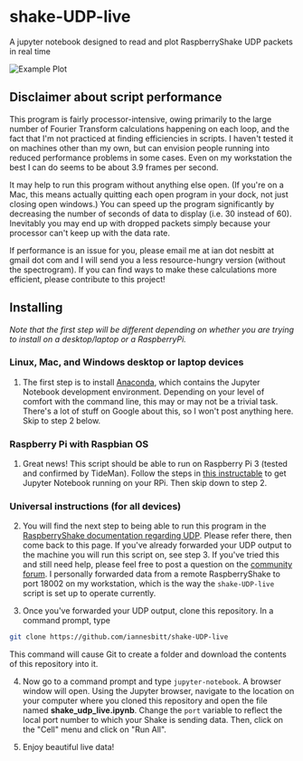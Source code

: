 # shake-UDP-live
A jupyter notebook designed to read and plot RaspberryShake UDP packets in real time

![Example Plot](img.gif)

## Disclaimer about script performance

This program is fairly processor-intensive, owing primarily to the large number of Fourier Transform calculations happening on each loop, and the fact that I'm not practiced at finding efficiencies in scripts. I haven't tested it on machines other than my own, but can envision people running into reduced performance problems in some cases. Even on my workstation the best I can do seems to be about 3.9 frames per second.

It may help to run this program without anything else open. (If you're on a Mac, this means actually quitting each open program in your dock, not just closing open windows.) You can speed up the program significantly by decreasing the number of seconds of data to display (i.e. 30 instead of 60). Inevitably you may end up with dropped packets simply because your processor can't keep up with the data rate.

If performance is an issue for you, please email me at ian dot nesbitt at gmail dot com and I will send you a less resource-hungry version (without the spectrogram). If you can find ways to make these calculations more efficient, please contribute to this project!

## Installing

*Note that the first step will be different depending on whether you are trying to install on a desktop/laptop or a RaspberryPi.*

### Linux, Mac, and Windows desktop or laptop devices

1. The first step is to install [Anaconda](https://www.anaconda.com/download), which contains the Jupyter Notebook development environment. Depending on your level of comfort with the command line, this may or may not be a trivial task. There's a lot of stuff on Google about this, so I won't post anything here. Skip to step 2 below.

### Raspberry Pi with Raspbian OS

1. Great news! This script should be able to run on Raspberry Pi 3 (tested and confirmed by TideMan). Follow the steps in [this instructable](https://www.instructables.com/id/Jupyter-Notebook-on-Raspberry-Pi/) to get Jupyter Notebook running on your RPi. Then skip down to step 2.

### Universal instructions (for all devices)

2. You will find the next step to being able to run this program in the [RaspberryShake documentation regarding UDP](https://manual.raspberryshake.org/udp.html#udp). Please refer there, then come back to this page. If you've already forwarded your UDP output to the machine you will run this script on, see step 3. If you've tried this and still need help, please feel free to post a question on the [community forum](https://groups.google.com/forum/#!forum/raspberryshake). I personally forwarded data from a remote RaspberryShake to port 18002 on my workstation, which is the way the `shake-UDP-live` script is set up to operate currently.

3. Once you've forwarded your UDP output, clone this repository. In a command prompt, type

```bash
git clone https://github.com/iannesbitt/shake-UDP-live
```
This command will cause Git to create a folder and download the contents of this repository into it.

4. Now go to a command prompt and type `jupyter-notebook`. A browser window will open. Using the Jupyter browser, navigate to the location on your computer where you cloned this repository and open the file named **shake_udp_live.ipynb**. Change the `port` variable to reflect the local port number to which your Shake is sending data. Then, click on the "Cell" menu and click on "Run All".

5. Enjoy beautiful live data!
